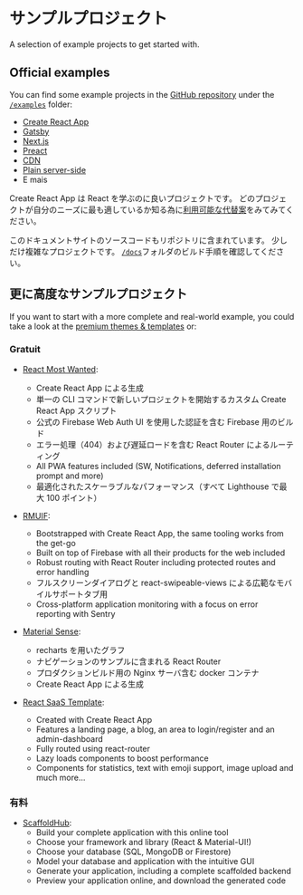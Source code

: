 # サンプルプロジェクト

<p class="description">A selection of example projects to get started with.</p>

## Official examples

You can find some example projects in the [GitHub repository](https://github.com/mui-org/material-ui) under the [`/examples`](https://github.com/mui-org/material-ui/tree/master/examples) folder:

- [Create React App](https://github.com/mui-org/material-ui/tree/master/examples/create-react-app)
- [Gatsby](https://github.com/mui-org/material-ui/tree/master/examples/gatsby)
- [Next.js](https://github.com/mui-org/material-ui/tree/master/examples/nextjs)
- [Preact](https://github.com/mui-org/material-ui/tree/master/examples/preact)
- [CDN](https://github.com/mui-org/material-ui/tree/master/examples/cdn)
- [Plain server-side](https://github.com/mui-org/material-ui/tree/master/examples/ssr)
- E mais

Create React App は React を学ぶのに良いプロジェクトです。 どのプロジェクトが自分のニーズに最も適しているか知る為に[利用可能な代替案](https://github.com/facebook/create-react-app/blob/master/README.md#popular-alternatives)をみてみてください。

このドキュメントサイトのソースコードもリポジトリに含まれています。 少しだけ複雑なプロジェクトです。 [`/docs`](https://github.com/mui-org/material-ui/tree/master/docs)フォルダのビルド手順を確認してください。

## 更に高度なサンプルプロジェクト

If you want to start with a more complete and real-world example, you could take a look at the [premium themes & templates](https://themes.material-ui.com/) or:

### Gratuit

- [React Most Wanted](https://github.com/TarikHuber/react-most-wanted):
  - Create React App による生成
  - 単一の CLI コマンドで新しいプロジェクトを開始するカスタム Create React App スクリプト
  - 公式の Firebase Web Auth UI を使用した認証を含む Firebase 用のビルド
  - エラー処理（404）および遅延ロードを含む React Router によるルーティング
  - All PWA features included (SW, Notifications, deferred installation prompt and more)
  - 最適化されたスケーラブルなパフォーマンス（すべて Lighthouse で最大 100 ポイント）
- [RMUIF](https://github.com/phoqe/rmuif):
  - Bootstrapped with Create React App, the same tooling works from the get-go
  - Built on top of Firebase with all their products for the web included
  - Robust routing with React Router including protected routes and error handling
  - フルスクリーンダイアログと react-swipeable-views による広範なモバイルサポートタブ用
  - Cross-platform application monitoring with a focus on error reporting with Sentry
- [Material Sense](https://github.com/alexanmtz/material-sense):

  - recharts を用いたグラフ
  - ナビゲーションのサンプルに含まれる React Router
  - プロダクションビルド用の Nginx サーバ含む docker コンテナ
  - Create React App による生成

- [React SaaS Template](https://github.com/dunky11/react-saas-template):

  - Created with Create React App
  - Features a landing page, a blog, an area to login/register and an admin-dashboard
  - Fully routed using react-router
  - Lazy loads components to boost performance
  - Components for statistics, text with emoji support, image upload and much more...

### 有料

- [ScaffoldHub](https://scaffoldhub.io/?partner=1):
  - Build your complete application with this online tool
  - Choose your framework and library (React & Material-UI!)
  - Choose your database (SQL, MongoDB or Firestore)
  - Model your database and application with the intuitive GUI
  - Generate your application, including a complete scaffolded backend
  - Preview your application online, and download the generated code
